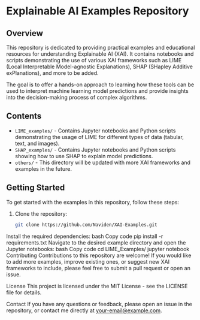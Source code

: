 # Explainable AI Examples Repository

## Overview

This repository is dedicated to providing practical examples and educational resources for understanding Explainable AI (XAI). It contains notebooks and scripts demonstrating the use of various XAI frameworks such as LIME (Local Interpretable Model-agnostic Explanations), SHAP (SHapley Additive exPlanations), and more to be added.

The goal is to offer a hands-on approach to learning how these tools can be used to interpret machine learning model predictions and provide insights into the decision-making process of complex algorithms.

## Contents

- `LIME_examples/` - Contains Jupyter notebooks and Python scripts demonstrating the usage of LIME for different types of data (tabular, text, and images).
- `SHAP_examples/` - Contains Jupyter notebooks and Python scripts showing how to use SHAP to explain model predictions.
- `others/` - This directory will be updated with more XAI frameworks and examples in the future.

## Getting Started

To get started with the examples in this repository, follow these steps:

1. Clone the repository:
   ```bash
   git clone https://github.com/Naviden/XAI-Examples.git
Install the required dependencies:
bash
Copy code
pip install -r requirements.txt
Navigate to the desired example directory and open the Jupyter notebooks:
bash
Copy code
cd LIME_Examples/
jupyter notebook
Contributing
Contributions to this repository are welcome! If you would like to add more examples, improve existing ones, or suggest new XAI frameworks to include, please feel free to submit a pull request or open an issue.

License
This project is licensed under the MIT License - see the LICENSE file for details.

Contact
If you have any questions or feedback, please open an issue in the repository, or contact me directly at your-email@example.com.